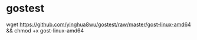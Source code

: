 # gostest

wget https://github.com/yinghua8wu/gostest/raw/master/gost-linux-amd64 && chmod +x gost-linux-amd64
